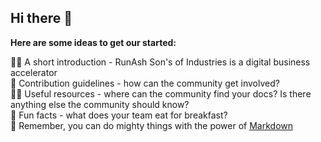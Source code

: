 ## Hi there 👋



**Here are some ideas to get our started:**

🙋‍♀️ A short introduction - RunAsh Son's of Industries is a digital business accelerator<br>
🌈 Contribution guidelines - how can the community get involved?<br>
👩‍💻 Useful resources - where can the community find your docs? Is there anything else the community should know?<br>
🍿 Fun facts - what does your team eat for breakfast?<br>
🧙 Remember, you can do mighty things with the power of [Markdown](https://docs.github.com/github/writing-on-github/getting-started-with-writing-and-formatting-on-github/basic-writing-and-formatting-syntax)

